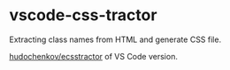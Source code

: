 # vscode-css-tractor

Extracting class names from HTML and generate CSS file.

[hudochenkov/ecsstractor](https://github.com/hudochenkov/ecsstractor) of VS Code version.
